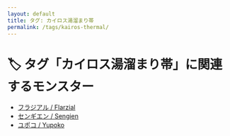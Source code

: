 ```yaml
---
layout: default
title: タグ: カイロス湯溜まり帯
permalink: /tags/kairos-thermal/
---
```

# 🏷️ タグ「カイロス湯溜まり帯」に関連するモンスター

- [フラジアル / Flarzial](/monsterdex/monster/Flarzial.html)
- [センギエン / Sengien](/monsterdex/monster/Sengien.html)
- [ユポコ / Yupoko](/monsterdex/monster/Yupoko.html)